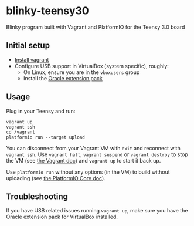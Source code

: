 # blinky-teensy30
Blinky program built with Vagrant and PlatformIO for the Teensy 3.0 board

## Initial setup
 - [Install vagrant](https://www.vagrantup.com/docs/installation/)
 - Configure USB support in VirtualBox (system specific), roughly:
    - On Linux, ensure you are in the `vboxusers` group
    - Install the [Oracle extension pack](https://www.virtualbox.org/manual/ch01.html#intro-installing) 

## Usage
Plug in your Teensy and run:
 ```
 vagrant up
 vagrant ssh
 cd /vagrant
 platformio run --target upload
 ```

You can disconnect from your Vagrant VM with `exit` and reconnect with `vagrant ssh`. Use `vagrant halt`, `vagrant suspend` or `vagrant destroy` to stop the VM (see [the Vagrant doc](https://www.vagrantup.com/docs/getting-started/teardown.html)) and `vagrant up` to start it back up.

Use `platformio run` without any options (in the VM) to build without uploading (see [the PlatformIO Core doc](http://docs.platformio.org/en/latest/core.html)).

## Troubleshooting
If you have USB related issues running `vagrant up`, make sure you have the Oracle extension pack for VirtualBox installed.
